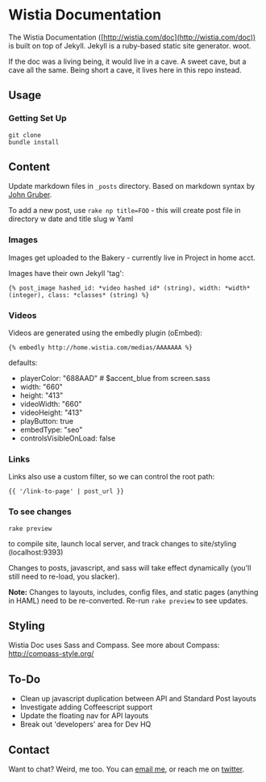 Wistia Documentation
====================

The Wistia Documentation ([http://wistia.com/doc](http://wistia.com/doc)) is built on top of Jekyll.
Jekyll is a ruby-based static site generator. woot.

If the doc was a living being, it would live in a cave. A sweet cave, but a cave all the same.
Being short a cave, it lives here in this repo instead.

Usage
-----

### Getting Set Up

    git clone
    bundle install

Content
-------

Update markdown files in `_posts` directory. 
Based on markdown syntax by [John Gruber](http://daringfireball.net/projects/markdown/).

To add a new post, use `rake np title=FOO` - this will create post file in directory w date and title slug w Yaml

### Images
Images get uploaded to the Bakery - currently live in Project in home acct.

Images have their own Jekyll 'tag':

    {% post_image hashed_id: *video hashed id* (string), width: *width* (integer), class: *classes* (string) %}

### Videos

Videos are generated using the embedly plugin (oEmbed):

    {% embedly http://home.wistia.com/medias/AAAAAAA %}

defaults: 

* playerColor: "688AAD" # $accent_blue from screen.sass
* width: "660"
* height: "413"
* videoWidth: "660"
* videoHeight: "413"
* playButton: true
* embedType: "seo"
* controlsVisibleOnLoad: false

### Links

Links also use a custom filter, so we can control the root path:

    {{ '/link-to-page' | post_url }}

### To see changes

    rake preview
to compile site, launch local server, and track changes to site/styling (localhost:9393)

Changes to posts, javascript, and sass will take effect dynamically (you'll still need to re-load, you slacker).

**Note:** Changes to layouts, includes, config files, and static pages (anything in HAML) need to be re-converted. Re-run `rake preview` to see updates.

Styling
-------

Wistia Doc uses Sass and Compass. See more about Compass: http://compass-style.org/

To-Do
-----

* Clean up javascript duplication between API and Standard Post layouts
* Investigate adding Coffeescript support
* Update the floating nav for API layouts
* Break out 'developers' area for Dev HQ

Contact
-------

Want to chat? Weird, me too. You can [email me](mailto:jeff@wistia.com), or reach me on [twitter](http://twitter.com/jeffvincent).
